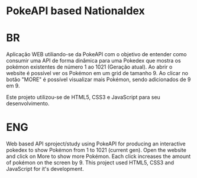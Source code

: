 # PokeAPI based Nationaldex

# BR
Aplicação WEB utiliando-se da PokeAPI com o objetivo de entender como consumir uma API de forma dinâmica para uma Pokedex que mostra os pokémon existentes de número 1 ao 1021 (Geração atual). Ao abrir o website é possível ver os Pokémon em um grid de tamanho 9. Ao clicar no botão "MORE" é possível visualizar mais Pokémon, sendo adicionados de 9 em 9. 

Este projeto utilizou-se de HTML5, CSS3 e JavaScript para seu desenvolvimento.

# ENG
Web based API sproject/study using PokeAPI for producing an interactive pokedex to show Pokémon from 1 to 1021 (current gen). Open the website and click on More to show more Pokémon. Each click increases the amount of pokémon on the screen by 9. This project used HTML5, CSS3 and JavaScript for it's development.
